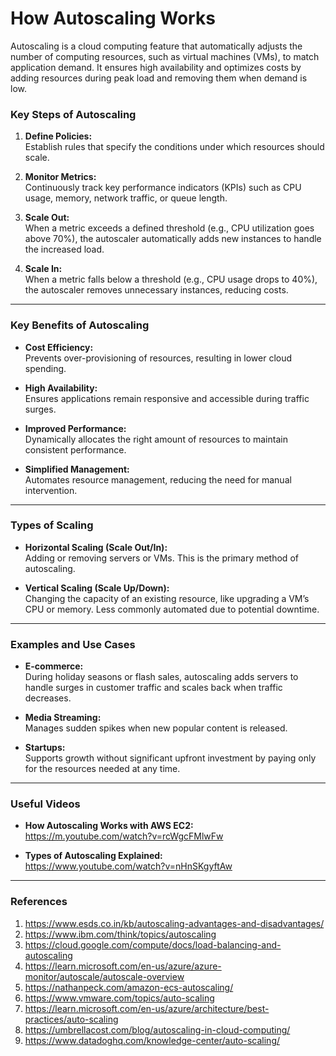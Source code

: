 # How Autoscaling Works

Autoscaling is a cloud computing feature that automatically adjusts the number of computing resources, such as virtual machines (VMs), to match application demand. It ensures high availability and optimizes costs by adding resources during peak load and removing them when demand is low.

### Key Steps of Autoscaling

1. **Define Policies:**  
   Establish rules that specify the conditions under which resources should scale.  
   
2. **Monitor Metrics:**  
   Continuously track key performance indicators (KPIs) such as CPU usage, memory, network traffic, or queue length.  
   
3. **Scale Out:**  
   When a metric exceeds a defined threshold (e.g., CPU utilization goes above 70%), the autoscaler automatically adds new instances to handle the increased load.  
   
4. **Scale In:**  
   When a metric falls below a threshold (e.g., CPU usage drops to 40%), the autoscaler removes unnecessary instances, reducing costs.

---

### Key Benefits of Autoscaling

- **Cost Efficiency:**  
  Prevents over-provisioning of resources, resulting in lower cloud spending.

- **High Availability:**  
  Ensures applications remain responsive and accessible during traffic surges.

- **Improved Performance:**  
  Dynamically allocates the right amount of resources to maintain consistent performance.

- **Simplified Management:**  
  Automates resource management, reducing the need for manual intervention.

---

### Types of Scaling

- **Horizontal Scaling (Scale Out/In):**  
  Adding or removing servers or VMs. This is the primary method of autoscaling.

- **Vertical Scaling (Scale Up/Down):**  
  Changing the capacity of an existing resource, like upgrading a VM’s CPU or memory. Less commonly automated due to potential downtime.

---

### Examples and Use Cases

- **E-commerce:**  
  During holiday seasons or flash sales, autoscaling adds servers to handle surges in customer traffic and scales back when traffic decreases.

- **Media Streaming:**  
  Manages sudden spikes when new popular content is released.

- **Startups:**  
  Supports growth without significant upfront investment by paying only for the resources needed at any time.

---

### Useful Videos

- **How Autoscaling Works with AWS EC2:**  
  https://m.youtube.com/watch?v=rcWgcFMlwFw

- **Types of Autoscaling Explained:**  
  https://www.youtube.com/watch?v=nHnSKgyftAw

---

### References

1. https://www.esds.co.in/kb/autoscaling-advantages-and-disadvantages/
2. https://www.ibm.com/think/topics/autoscaling
3. https://cloud.google.com/compute/docs/load-balancing-and-autoscaling
4. https://learn.microsoft.com/en-us/azure/azure-monitor/autoscale/autoscale-overview
5. https://nathanpeck.com/amazon-ecs-autoscaling/
6. https://www.vmware.com/topics/auto-scaling
7. https://learn.microsoft.com/en-us/azure/architecture/best-practices/auto-scaling
8. https://umbrellacost.com/blog/autoscaling-in-cloud-computing/
9. https://www.datadoghq.com/knowledge-center/auto-scaling/

